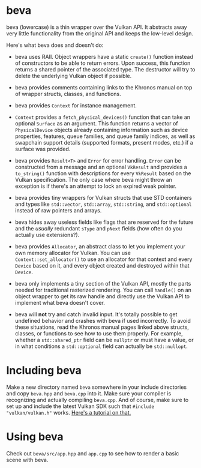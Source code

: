 # beva

beva (lowercase) is a thin wrapper over the Vulkan API. It abstracts away very
little functionality from the original API and keeps the low-level design.

Here's what beva does and doesn't do:

- beva uses RAII. Object wrappers have a static `create()` function instead of
constructors to be able to return errors. Upon success, this function returns a
shared pointer of the associated type. The destructor will try to delete
the underlying Vulkan object if possible.

- beva provides comments containing links to the Khronos manual on top of
wrapper structs, classes, and functions.

- beva provides `Context` for instance management.

- `Context` provides a `fetch_physical_devices()` function that can take an
optional `Surface` as an argument. This function returns a vector of
`PhysicalDevice` objects already containing information such as device
properties, features, queue families, and queue family indices, as well as
swapchain support details (supported formats, present modes, etc.) if a surface
was provided.

- beva provides `Result<T>` and `Error` for error handling. `Error` can be
constructed from a message and an optional `VkResult` and provides a
`to_string()` function with descriptions for every `VkResult` based on the
Vulkan specification. The only case where beva might throw an exception is if
there's an attempt to lock an expired weak pointer.

- beva provides tiny wrappers for Vulkan structs that use STD containers and
types like `std::vector`, `std::array`, `std::string`, and `std::optional`
instead of raw pointers and arrays.

- beva hides away useless fields like flags that are reserved for the future and
the _usually_ redundant `sType` and `pNext` fields (how often do you actually
use extensions?).

- beva provides `Allocator`, an abstract class to let you implement your own
memory allocator for Vulkan. You can use `Context::set_allocator()` to use an
allocator for that context and every `Device` based on it, and every object
created and destroyed within that `Device`.

- beva only implements a tiny section of the Vulkan API, mostly the parts
needed for traditional rasterized rendering. You can call `handle()` on an
object wrapper to get its raw handle and directly use the Vulkan API to
implement what beva doesn't cover.

- beva will __not__ try and catch invalid input. It's totally possible to get
undefined behavior and crashes with beva if used incorrectly. To avoid these
situations, read the Khronos manual pages linked above structs, classes, or
functions to see how to use them properly. For example, whether a
`std::shared_ptr` field can be `nullptr` or must have a value, or in what
conditions a `std::optional` field can actually be `std::nullopt`.

# Including beva

Make a new directory named `beva` somewhere in your include directories and copy
`beva.hpp` and `beva.cpp` into it. Make sure your compiler is recognizing and
actually compiling `beva.cpp`. And of course, make sure to set up and include
the latest Vulkan SDK such that `#include "vulkan/vulkan.h"` works.
[Here's a tutorial on that.](https://docs.vulkan.org/tutorial/latest/02_Development_environment.html)

# Using beva

Check out `beva/src/app.hpp` and `app.cpp` to see how to render a basic scene
with beva.
